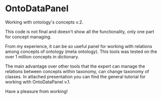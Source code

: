 # OntoDataPanel
Working with ontology's concepts v.2.

This code is not final and doesn't show all the functionality, only one part for concept managing.

From my experience, it can be so useful panel for working with relations among concepts of ontology (meta ontology).
This tools was tested on the over 1 million concepts in dictionary.

The main advantage over other tools that the expert can manage the relations between concepts within taxonomy, can change taxonomy 
of classes. In attached presentation you can find the general tutorial for working with OntoDataPanel v.1. 

Have a pleasure from working!
